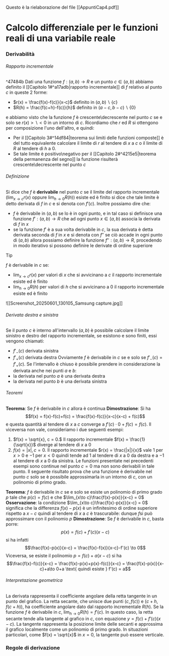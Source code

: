 Questo è la rielaborazione del file [[AppuntiCap4.pdf]]
# Calcolo differenziale per le funzioni reali di una variabile reale

### Derivabilità

###### Rapporto incrementale
^47484b
Dati una funzione $f: (a,b) \to R$ e un punto $c \in (a,b)$ abbiamo definito il [[Capitolo 1#^a17adb|rapporto incrementale]] di $f$ relativo al punto $c$ in queste 2 forme:
- $r(x) = \frac{f(x)-f(c)}{x-c}$ definito in $(a,b)\backslash\{c\}$
- $R(h) = \frac{f(c+h)-f(c)}{h}$ definito in $(a-c, b-c)\backslash\{0\}$  

e abbiamo visto che la funzione $f$ è crescente\decrescente nel punto $c$ se e solo se $r(x)>\backslash<0$ in un intorno di $c$. Ricordiamo che $r$ ed $R$ si ottengono per composizione l'uno dell'altro, e quindi: 
- Per il [[Capitolo 3#^14df84|teorema sui limiti delle funzioni composte]] è del tutto equivalente calcolare il limite di $r$ al tendere di $x$ a $c$ o il limite di $R$ al tendere di $h$ a $0$. 
- Se tale limite è positivo\negativo per il [[Capitolo 2#^4215e5|teorema della permanenza del segno]] la funzione risulterà crescente\decrescente nel punto $c$
###### Definizione
Si dice che $f$ è **derivabile** nel punto $c$ se il limite del rapporto incrementale ($\lim_{x\to c}r(x)$ oppure $\lim_{h\to 0}R(h)$) esiste ed è finito si dice che tale limite è detto derivata di $f$ in $c$ e si denota con $f'(c)$. Inoltre possiamo dire che: 
- $f$ è derivabile in $(a,b)$ se lo è in ogni punto, e in tal caso si definisce una funzione $f': (a,b) \to R$ che ad ogni punto $x \in (a,b)$ associa la derivata di $f$ in $x$ 
- se la funzione $f'$ è a sua volta derivabile in $c$, la sua derivata è detta derivata seconda di $f$ in $x$ e si denota con $f''$ se ciò accade in ogni punto di $(a,b)$ allora possiamo definire la funzione $f'':(a,b)\to R$, procedendo in modo iterativo si possono definire le derivate di ordine superiore

> [!tip]
> $f$ è derivabile in $c$ se:
> - $\lim_{x\to c}r(x)$ per valori di $x$ che si avvicinano a $c$ il rapporto incrementale esiste ed è finito
> - $\lim_{h\to 0}R(h)$ per valori di $h$ che si avvicinano a $0$ il rapporto incrementale esiste ed è finito

![[Screenshot_20250601_130105_Samsung capture.jpg]]
###### Derivata destra e sinistra
Se il punto $c$ è interno all'intervallo $(a,b)$ è possibile calcolare il limite sinistro e destro del rapporto incrementale, se esistono e sono finiti, essi vengono chiamati:
- $f'_-(c)$ derivata sinistra
- $f'_+(c)$ derivata destra
Ovviamente $f$ è derivabile in $c$ se e solo se $f'_-(c) = f'_+(c)$. Se l'intervallo è chiuso è possibile prendere in considerazione la derivata anche nei punti $a$ e $b$:
- la derivata nel punto $a$ è una derivata destra
- la derivata nel punto $b$ è una derivata sinistra
###### Teoremi
**Teorema**: Se $f$ è derivabile in $c$ allora è continua
**Dimostrazione**: Si ha $$f(x) = f(x)-f(c)+f(c) = \frac{f(x)-f(c)}{x-c}(x-c) + f(c)$$e questa quantità al tendere di $x$ a $c$ converge a $f'(c) \cdot 0 + f(c) = f(c)$. Il viceversa non vale, consideriamo i due seguenti esempi:
1. $f(x) = \sqrt{x}, c = 0.$ Il rapporto incrementale $f(x) = \frac{1}{\sqrt{x}}$ diverge al tendere di $x$ a $0$
2. $f(x) = |x|, c = 0$. Il rapporto incrementale $r(x) = \frac{|x|}{x}$ vale $1$ per $x>0$ e $-1$ per $x<0$ quindi tende ad $1$ al tendere di $x$ a $0$ da destra e a $-1$ al tendere di $x$ a $0$ da sinistra. 
Le funzioni presentate nei precedenti esempi sono continue nel punto $c=0$ ma non sono derivabili in tale punto. Il seguente risultato prova che una funzione è derivabile nel punto $c$ solo se è possibile approssimarla in un intorno di $c$, con un polinomio di primo grado.

**Teorema**: $f$ è derivabile in $c$ se e solo se esiste un polinomio di primo grado $p$ tale che $p(c) = f(c)$ e che $\lim_{x\to c}\frac{f(x)-p(x)}{x-c} = 0$  
**Osservazione**: la condizione $\lim_{x\to c}\frac{f(x)-p(x)}{x-c} = 0$ significa che la differenza $f(x)-p(x)$ è un infinitesimo di ordine superiore rispetto a $x-c$ quindi al tendere di $x$ a $c$ è trascurabile: dunque $f$si può approssimare con il polinomio $p$
**Dimostrazione**: Se $f$ è derivabile in $c$, basta porre:
$$p(x) = f(c)+f'(c)(x-c)$$si ha infatti $$\frac{f(x)-p(x)}{x-c} = \frac{f(x)-f(x)}{x-c}-f'(c) \to 0$$
Viceversa, se esiste il polinomio $p = f(c)+a(x-c)$ si ha $$\frac{f(x)-f(c)}{x-c} = \frac{f(x)-p(x)+p(x)-f(c)}{x-c} = \frac{f(x)-p(x)}{x-c}+a\to 0+a \text{ quindi esiste } f'(c) = a$$ 
###### Interpretazione geometrica
La derivata rappresenta il coefficiente angolare della retta tangente in un punto del grafico. La retta secante, che unisce due punti $(c, f(c))$ e $(c + h, f(c + h))$, ha coefficiente angolare dato dal rapporto incrementale $R(h)$. Se la funzione $f$ è derivabile in $c$, $\lim_{h \to 0} R(h) = f'(c)$. In questo caso, la retta secante tende alla tangente al grafico in $c$, con equazione $y = f(c) + f'(c)(x - c)$. La tangente rappresenta la posizione limite delle secanti e approssima il grafico localmente come un polinomio di primo grado. In situazioni particolari, come $f(x) = \sqrt{x}$ in $x = 0$, la tangente può essere verticale.

### Regole di derivazione
